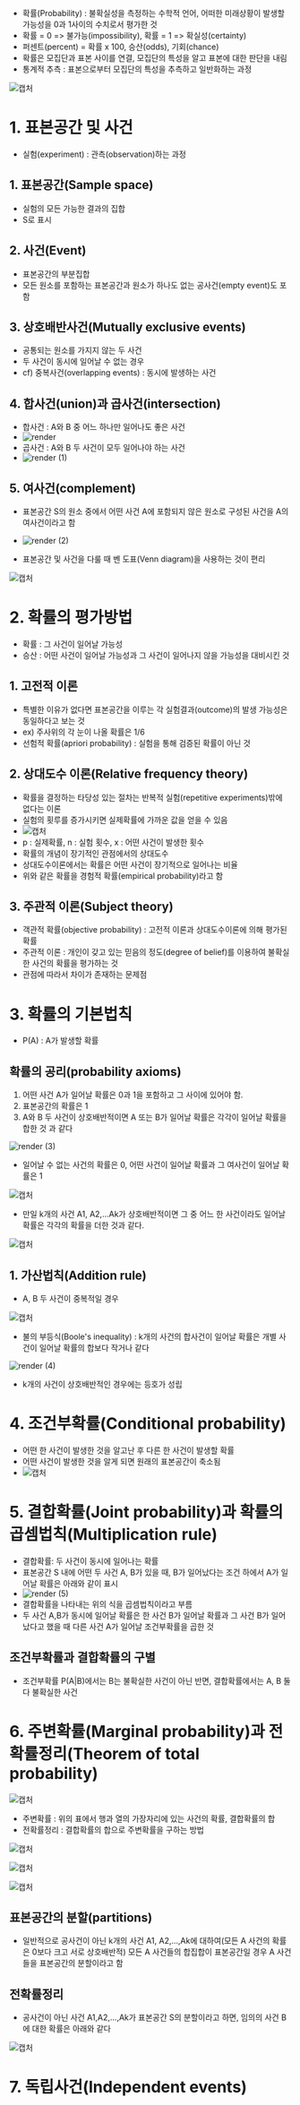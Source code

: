 - 확률(Probability) : 불확실성을 측정하는 수학적 언어, 어떠한 미래상황이 발생할 가능성을 0과 1사이의 수치로서 평가한 것
- 확률 = 0 => 불가능(impossibility), 확률 = 1 => 확실성(certainty)
- 퍼센트(percent) = 확률 x 100, 승산(odds), 기회(chance)
- 확률은 모집단과 표본 사이를 연결, 모집단의 특성을 알고 표본에 대한 판단을 내림
- 통계적 추측 : 표본으로부터 모집단의 특성을 추측하고 일반화하는 과정

![캡처](https://user-images.githubusercontent.com/80622859/180733081-3a61b3ec-c7ca-4b1e-9863-45dff2bce6b4.PNG)

# 1. 표본공간 및 사건
- 실험(experiment) : 관측(observation)하는 과정

## 1. 표본공간(Sample space)
- 실험의 모든 가능한 결과의 집합
- S로 표시

## 2. 사건(Event)
- 표본공간의 부분집합
- 모든 원소를 포함하는 표본공간과 원소가 하나도 없는 공사건(empty event)도 포함

## 3. 상호배반사건(Mutually exclusive events)
- 공통되는 원소를 가지지 않는 두 사건
- 두 사건이 동시에 일어날 수 없는 경우
- cf) 중복사건(overlapping events) : 동시에 발생하는 사건

## 4. 합사건(union)과 곱사건(intersection)
- 합사건 : A와 B 중 어느 하나만 일어나도 좋은 사건
- ![render](https://user-images.githubusercontent.com/80622859/180733836-07e66076-95c0-4a9d-90ee-f476d088d723.png)
- 곱사건 : A와 B 두 사건이 모두 일어나야 하는 사건
- ![render (1)](https://user-images.githubusercontent.com/80622859/180733970-bebccc5a-52e5-4dd4-822c-48940835985c.png)

## 5. 여사건(complement)
- 표본공간 S의 원소 중에서 어떤 사건 A에 포함되지 않은 원소로 구성된 사건을 A의 여사건이라고 함
- ![render (2)](https://user-images.githubusercontent.com/80622859/180734195-e6540f51-2040-406f-a9ef-af728ffb4832.png)

- 표본공간 및 사건을 다룰 때 벤 도표(Venn diagram)을 사용하는 것이 편리

![캡처](https://user-images.githubusercontent.com/80622859/180734377-aa63862d-ad9b-446d-a78c-24271bdb9726.PNG)

# 2. 확률의 평가방법
- 확률 : 그 사건이 일어날 가능성
- 승산 : 어떤 사건이 일어날 가능성과 그 사건이 일어나지 않을 가능성을 대비시킨 것

## 1. 고전적 이론
- 특별한 이유가 없다면 표본공간을 이루는 각 실험결과(outcome)의 발생 가능성은 동일하다고 보는 것
- ex) 주사위의 각 눈이 나올 확률은 1/6
- 선험적 확률(apriori probability) : 실험을 통해 검증된 확률이 아닌 것

## 2. 상대도수 이론(Relative frequency theory)
- 확률을 결정하는 타당성 있는 절차는 반복적 실험(repetitive experiments)밖에 없다는 이론
- 실험의 횟루를 증가시키면 실제확률에 가까운 값을 얻을 수 있음
- ![캡처](https://user-images.githubusercontent.com/80622859/180734993-fd0ae05a-1caf-4a48-a029-d8b398d43124.PNG)
- p : 실제확률, n : 실험 횟수, x : 어떤 사건이 발생한 횟수
- 확률의 개념이 장기적인 관점에서의 상대도수
- 상대도수이론에서는 확률은 어떤 사건이 장기적으로 일어나는 비율
- 위와 같은 확률을 경험적 확률(empirical probability)라고 함

## 3. 주관적 이론(Subject theory)
- 객관적 확률(objective probability) : 고전적 이론과 상대도수이론에 의해 평가된 확률
- 주관적 이론 : 개인이 갖고 있는 믿음의 정도(degree of belief)를 이용하여 불확실한 사건의 확률을 평가하는 것
- 관점에 따라서 차이가 존재하는 문제점

# 3. 확률의 기본법칙
- P(A) : A가 발생할 확률

## 확률의 공리(probability axioms)
1. 어떤 사건 A가 일어날 확률은 0과 1을 포함하고 그 사이에 있어야 함.
2. 표본공간의 확률은 1
3. A와 B 두 사건이 상호배반적이면 A 또는 B가 일어날 확률은 각각이 일어날 확률을 합한 것 과 같다

![render (3)](https://user-images.githubusercontent.com/80622859/180736021-a6570c27-f6f5-42b4-bdd6-20007e5712ac.png)

- 일어날 수 없는 사건의 확률은 0, 어떤 사건이 일어날 확률과 그 여사건이 일어날 확률은 1

![캡처](https://user-images.githubusercontent.com/80622859/180736140-4195c198-a319-4866-a719-4bdd49a8678a.PNG)

- 만일 k개의 사건 A1, A2,...Ak가 상호배반적이면 그 중 어느 한 사건이라도 일어날 확률은 각각의 확률을 더한 것과 같다.

![캡처](https://user-images.githubusercontent.com/80622859/180736266-9a402bcd-1b2c-440a-b4c4-d924be373a51.PNG)

## 1. 가산법칙(Addition rule)
- A, B 두 사건이 중복적일 경우

![캡처](https://user-images.githubusercontent.com/80622859/180736408-4dbe6155-ceaa-4f54-b47a-d4a018451095.PNG)

- 불의 부등식(Boole's inequality) : k개의 사건의 합사건이 일어날 확률은 개별 사건이 일어날 확률의 합보다 작거나 같다

![render (4)](https://user-images.githubusercontent.com/80622859/180736768-988bb6e8-af92-4174-9f22-6ddde5154954.png)

- k개의 사건이 상호배반적인 경우에는 등호가 성립

# 4. 조건부확률(Conditional probability)
- 어떤 한 사건이 발생한 것을 알고난 후 다른 한 사건이 발생할 확률
- 어떤 사건이 발생한 것을 알게 되면 원래의 표본공간이 축소됨
- ![캡처](https://user-images.githubusercontent.com/80622859/180737049-a01a7487-c73d-4321-9238-1c0c120b8716.PNG)

# 5. 결합확률(Joint probability)과 확률의 곱셈법칙(Multiplication rule)
- 결합확률: 두 사건이 동시에 일어나는 확률
- 표본공간 S 내에 어떤 두 사건 A, B가 있을 때, B가 일어났다는 조건 하에서 A가 일어날 확률은 아래와 같이 표시
- ![render (5)](https://user-images.githubusercontent.com/80622859/180737351-037a1485-d74d-4082-aecc-20ccf533bdcc.png)
- 결합확률을 나타내는 위의 식을 곱셈법칙이라고 부름
- 두 사건 A,B가 동시에 일어날 확률은 한 사건 B가 일어날 확률과 그 사건 B가 일어났다고 했을 때 다른 사건 A가 일어날 조건부확률을 곱한 것

## 조건부확률과 결합확률의 구별
- 조건부확률 P(A|B)에서는 B는 불확실한 사건이 아닌 반면, 결합확률에서는 A, B 둘 다 불확실한 사건

# 6. 주변확률(Marginal probability)과 전확률정리(Theorem of total probability)

![캡처](https://user-images.githubusercontent.com/80622859/180738100-b1ec0fe3-5383-497b-9a9c-3fa7db8d539f.PNG)

- 주변확률 : 위의 표에서 행과 열의 가장자리에 있는 사건의 확률, 결합확률의 합
- 전확률정리 : 결합확률의 합으로 주변확률을 구하는 방법

![캡처](https://user-images.githubusercontent.com/80622859/180738327-ec45a01f-7e71-4b25-9ebe-12c031af211e.PNG)

![캡처](https://user-images.githubusercontent.com/80622859/180738391-78da37a8-786d-496e-bf61-3e70c161144f.PNG)

![캡처](https://user-images.githubusercontent.com/80622859/180738431-4ce9eb78-4e20-4f77-a855-e60919157fcb.PNG)

## 표본공간의 분할(partitions)
- 일반적으로 공사건이 아닌 k개의 사건 A1, A2,...,Ak에 대하여(모든 A 사건의 확률은 0보다 크고 서로 상호배반적) 모든 A 사건들의 합집합이 표본공간일 경우 A 사건들을 표본공간의 분할이라고 함

## 전확률정리
- 공사건이 아닌 사건 A1,A2,...,Ak가 표본공간 S의 분할이라고 하면, 임의의 사건 B에 대한 확률은 아래와 같다 

![캡처](https://user-images.githubusercontent.com/80622859/180738911-3d45ff27-a397-4474-9505-0ef86ea4051a.PNG)

# 7. 독립사건(Independent events)




